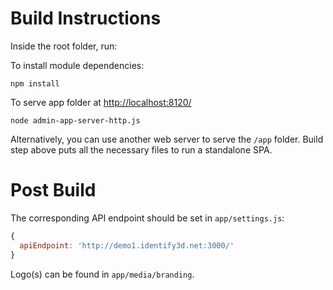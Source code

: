 Build Instructions
====================

Inside the root folder, run:

To install module dependencies:

```
npm install
```

To serve app folder at [http://localhost:8120/](http://localhost:8120/)

```
node admin-app-server-http.js
```

Alternatively, you can use another web server to serve the `/app` folder. Build step above puts all the necessary files to run a standalone SPA.

Post Build
=================

The corresponding API endpoint should be set in `app/settings.js`:

```js
{
  apiEndpoint: 'http://demo1.identify3d.net:3000/'
}
```

Logo(s) can be found in `app/media/branding`.

